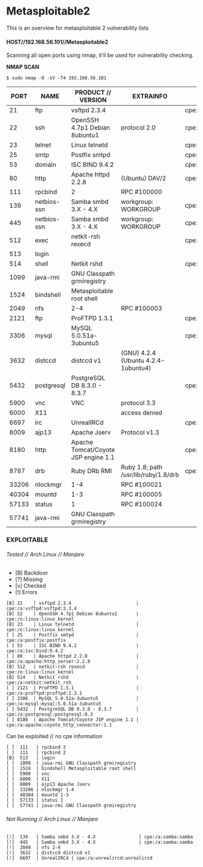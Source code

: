 # Metasploitable2
This is an overview for metasploitable 2 vulnerability lists
#### HOST//192.168.56.101//Metasploitable2
Scanning all open ports using nmap, it'll be used  for vulnerability checking.

**NMAP SCAN**
````
$ sudo nmap -O -sV -T4 192.168.56.101
````


| PORT    | NAME          | PRODUCT // VERSION                     | EXTRAINFO                              | CPE                                       |
| ------- | ------------- | -------------------------------------- | -------------------------------------- | ----------------------------------------- |
| 21      | ftp           | vsftpd 2.3.4                           |                                        | cpe:/a:vsftpd:vsftpd:2.3.4                |
| 22      | ssh           | OpenSSH 4.7p1 Debian 8ubuntu1          | protocol 2.0                           | cpe:/o:linux:linux_kernel                 |
| 23      | telnet        | Linux telnetd                          |                                        | cpe:/o:linux:linux_kernel                 |
| 25      | smtp          | Postfix smtpd                          |                                        | cpe:/a:postfix:postfix                    |
| 53      | domain        | ISC BIND 9.4.2                         |                                        | cpe:/a:isc:bind:9.4.2                     |
| 80      | http          | Apache httpd 2.2.8                     | (Ubuntu) DAV/2                         | cpe:/a:apache:http_server:2.2.8           |
| 111     | rpcbind       | 2                                      | RPC #100000                            |                                           |
| 139     | netbios-ssn   | Samba smbd 3.X - 4.X                   | workgroup: WORKGROUP                   | cpe:/a:samba:samba                        |
| 445     | netbios-ssn   | Samba smbd 3.X - 4.X                   | workgroup: WORKGROUP                   | cpe:/a:samba:samba                        |
| 512     | exec          | netkit-rsh rexecd                      |                                        | cpe:/o:linux:linux_kernel                 |
| 513     | login         |                                        |                                        |                                           |
| 514     | shell         | Netkit rshd                            |                                        | cpe:/a:netkit:netkit_rsh                  |
| 1099    | java-rmi      | GNU Classpath grmiregistry             |                                        |                                           |
| 1524    | bindshell     | Metasploitable root shell              |                                        |                                           |
| 2049    | nfs           | 2-4                                    | RPC #100003                            |                                           |
| 2121    | ftp           | ProFTPD 1.3.1                          |                                        | cpe:/a:proftpd:proftpd:1.3.1              |
| 3306    | mysql         | MySQL 5.0.51a-3ubuntu5                 |                                        | cpe:/a:mysql:mysql:5.0.51a-3ubuntu5       |
| 3632    | distccd       | distccd v1                             | (GNU) 4.2.4 (Ubuntu 4.2.4-1ubuntu4)    |                                           |
| 5432    | postgresql    | PostgreSQL DB 8.3.0 - 8.3.7            |                                        | cpe:/a:postgresql:postgresql:8.3          |
| 5900    | vnc           | VNC                                    | protocol 3.3                           |                                           |
| 6000    | X11           |                                        | access denied                          |                                           |
| 6697    | irc           | UnrealIRCd                             |                                        | cpe:/a:unrealircd:unrealircd              |
| 8009    | ajp13         | Apache Jserv                           | Protocol v1.3                          |                                           |
| 8180    | http          | Apache Tomcat/Coyote JSP engine 1.1    |                                        | cpe:/a:apache:coyote_http_connector:1.1   |
| 8787    | drb           | Ruby DRb RMI                           | Ruby 1.8; path /usr/lib/ruby/1.8/drb   | cpe:/a:ruby-lang:ruby:1.8                 |
| 33206   | nlockmgr      | 1-4                                    | RPC #100021                            |                                           |
| 40304   | mountd        | 1-3                                    | RPC #100005                            |                                           |
| 57133   | status        | 1                                      | RPC #100024                            |                                           |
| 57741   | java-rmi      | GNU Classpath grmiregistry             |                                        |                                           |


### EXPLOITABLE
###### Tested // Arch Linux // Manjaro

- [B] Backdoor
- [?] Missing
- [v] Checked
- [!] Errors

````
[B] 21    | vsftpd 2.3.4                        | cpe:/a:vsftpd:vsftpd:2.3.4
[B] 22    | OpenSSH 4.7p1 Debian 8ubuntu1       | cpe:/o:linux:linux_kernel
[B] 23    | Linux telnetd                       | cpe:/o:linux:linux_kernel
[ ] 25    | Postfix smtpd                       | cpe:/a:postfix:postfix
[ ] 53    | ISC BIND 9.4.2                      | cpe:/a:isc:bind:9.4.2
[ ] 80    | Apache httpd 2.2.8                  | cpe:/a:apache:http_server:2.2.8
[B] 512   | netkit-rsh rexecd                   | cpe:/o:linux:linux_kernel
[B] 514   | Netkit rshd                         | cpe:/a:netkit:netkit_rsh
[ ] 2121  | ProFTPD 1.3.1                       | cpe:/a:proftpd:proftpd:1.3.1
[ ] 3306  | MySQL 5.0.51a-3ubuntu5              | cpe:/a:mysql:mysql:5.0.51a-3ubuntu5
[ ] 5432  | PostgreSQL DB 8.3.0 - 8.3.7         | cpe:/a:postgresql:postgresql:8.3
[ ] 8180  | Apache Tomcat/Coyote JSP engine 1.1 | cpe:/a:apache:coyote_http_connector:1.1
````
Can be exploited // no cpe information
````
[ ]  111   | rpcbind 2 
[ ]  111   | rpcbind 2
[B]  513   | login   
[ ]  1099  | java-rmi GNU Classpath grmiregistry
[ ]  1524  | bindshell Metasploitable root shell
[ ]  5900  | vnc 
[ ]  6000  | X11
[ ]  8009  | ajp13 Apache Jserv
[ ]  33206 | nlockmgr 1-4 
[ ]  40304 | mountd 1-3  
[ ]  57133 | status 1  
[ ]  57741 | java-rmi GNU Classpath grmiregistry 
````

###### Not Running // Arch Linux // Manjaro
````
[!]  139   | Samba smbd 3.X - 4.X                | cpe:/a:samba:samba
[!]  445   | Samba smbd 3.X - 4.X                | cpe:/a:samba:samba
[!]  2049  | nfs 2-4 
[!]  3632  | distccd distccd v1
[!]  6697  | UnrealIRCd | cpe:/a:unrealircd:unrealircd            

````
